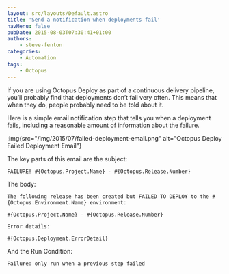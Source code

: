 ```yaml
---
layout: src/layouts/Default.astro
title: 'Send a notification when deployments fail'
navMenu: false
pubDate: 2015-08-03T07:30:41+01:00
authors:
    - steve-fenton
categories:
    - Automation
tags:
    - Octopus
---
```


If you are using Octopus Deploy as part of a continuous delivery pipeline, you’ll probably find that deployments don’t fail very often. This means that when they do, people probably need to be told about it.

Here is a simple email notification step that tells you when a deployment fails, including a reasonable amount of information about the failure.

:img{src="/img/2015/07/failed-deployment-email.png" alt="Octopus Deploy Failed Deployment Email"}

The key parts of this email are the subject:

```
FAILURE! #{Octopus.Project.Name} - #{Octopus.Release.Number}
```

The body:

```
The following release has been created but FAILED TO DEPLOY to the #{Octopus.Environment.Name} environment:

#{Octopus.Project.Name} - #{Octopus.Release.Number}

Error details:

#{Octopus.Deployment.ErrorDetail}
```

And the Run Condition:

```
Failure: only run when a previous step failed
```